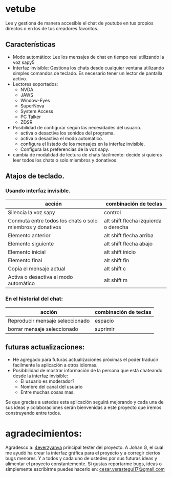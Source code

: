 # vetube
Lee y gestiona de manera accesible el chat de youtube en tus propios directos o en los de tus creadores favoritos.
## Características
- Modo automático: Lee los mensajes de chat en tiempo real utilizando la voz sapy5
- Interfaz invisible: Gestiona los chats desde cualquier ventana utilizando simples comandos de teclado. Es necesario tener un lector de pantalla activo.
- Lectores soportados:
  - NVDA
  - JAWS
  - Window-Eyes
  - SuperNova
  - System Access
  - PC Talker
  - ZDSR
- Posibilidad de configurar según las necesidades del usuario.
  - activa o desactiva los sonidos del programa.
  - activa o desactiva el modo automático. 
  - configura el listado de los mensajes en la interfaz invisible.
  - Configura las preferencias de la voz sapy.
- cambia de modalidad de lectura de chats fácilmente: decide si quieres leer todos los chats o solo miembros y donativos.
## Atajos de teclado.
### Usando interfaz invisible.
| acción                    | combinación de teclas |
| ------------------------- | ----------- |
| Silencia la voz sapy      | control           |
| Conmuta entre todos los chats o solo miembros y donativos      | alt shift flecha izquierda o derecha           |
| Elemento anterior      | alt shift flecha arriba           |
| Elemento siguiente      | alt shift flecha abajo           |
| Elemento inicial      | alt shift inicio           |
| Elemento final      | alt shift fin           |
| Copia el mensaje actual      | alt shift c           |
| Activa o desactiva el modo automático      | alt shift m           |

### En el historial  del chat:
| acción                    | combinación de teclas |
| ------------------------- | ----------- |
| Reproducir mensaje seleccionado      | espacio           |
| borrar mensaje seleccionado      | suprimir           |
## futuras actualizaciones:
- He agregado para  futuras actualizaciones próximas el poder traducir facilmente la aplicación a otros idiomas.
- Posibbilidad de mostrar información de la persona que está chateando desde la interfaz invisible:
  - El usuario es moderador?
  - Nombre del canal del usuario
  - Entre muchas cosas mas.

Se que gracias a ustedes  esta aplicación seguirá mejorando y cada una de sus ideas y colaboraciones serán bienvenidas a este proyecto que iremos construyendo entre todos.
# agradecimientos:
Agradesco a:
[4everzyanya](https://www.youtube.com/c/4everzyanya/)
principal tester del proyecto.
A Johan G,  el cual me ayudó  ha crear la interfaz gráfica para el proyecto y a corregir  ciertos bugs menores.
Y a todos y cada uno de ustedes por sus futuras ideas y alimentar el proyecto constantemente.
Si gustas reportarme bugs, ideas o simplemente escribirme puedes  hacerlo en:
cesar.verastegui17@gmail.com